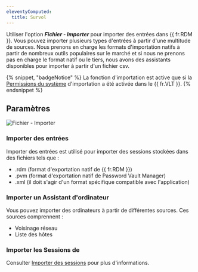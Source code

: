 ```yaml
---
eleventyComputed:
  title: Survol
---
```

Utiliser l'option ***Fichier - Importer*** pour importer des entrées dans {{ fr.RDM }}. Vous pouvez importer plusieurs types d'entrées à partir d'une multitude de sources. Nous prenons en charge les formats d'importation natifs à partir de nombreux outils populaires sur le marché et si nous ne prenons pas en charge le format natif ou le tiers, nous avons des assistants disponibles pour importer à partir d'un fichier csv.

{% snippet, "badgeNotice" %}
La fonction d'importation est active que si la [Permissions du système](/fr/rdm/mac/commands/administration/user-management/permissions/) d'importation a été activée dans le {{ fr.VLT }}.
{% endsnippet %}

## Paramètres

![Fichier - Importer](https://cdnweb.devolutions.net/docs/fr/rdm/mac/clip4025.png)

### Importer des entrées

Importer des entrées est utilisé pour importer des sessions stockées dans des fichiers tels que :

* .rdm (format d'exportation natif de {{ fr.RDM }})
* .pvm (format d'exportation natif de Password Vault Manager)
* .xml (il doit s'agir d'un format spécifique compatible avec l'application)

### Importer un Assistant d'ordinateur

Vous pouvez importer des ordinateurs à partir de différentes sources. Ces sources comprennent :

* Voisinage réseau
* Liste des hôtes

### Importer les Sessions de

Consulter [Importer des sessions](/fr/rdm/mac/commands/file/import/sessions/) pour plus d'informations.
